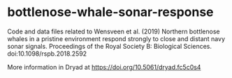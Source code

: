 # bottlenose-whale-sonar-response

Code and data files related to Wensveen et al. (2019) Northern bottlenose whales in a pristine environment respond strongly to close and distant navy sonar signals. Proceedings of the Royal Society B: Biological Sciences. doi:10.1098/rspb.2018.2592

More information in Dryad at https://doi.org/10.5061/dryad.fc5c0s4
